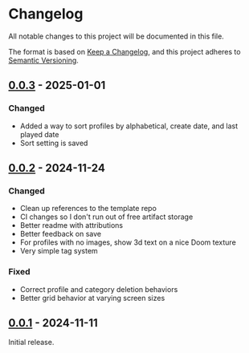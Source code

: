 # Changelog

All notable changes to this project will be documented in this file.

The format is based on [Keep a Changelog](https://keepachangelog.com/en/1.0.0/),
and this project adheres to [Semantic Versioning](https://semver.org/spec/v2.0.0.html).

<!--
## [0.0.0] - YYYY-MM-DD

### Changed

### Fixed

-->

<!-- ## Unreleased -->

## [0.0.3] - 2025-01-01

### Changed

- Added a way to sort profiles by alphabetical, create date, and last played date
- Sort setting is saved

## [0.0.2] - 2024-11-24

### Changed

- Clean up references to the template repo
- CI changes so I don't run out of free artifact storage
- Better readme with attributions
- Better feedback on save
- For profiles with no images, show 3d text on a nice Doom texture
- Very simple tag system

### Fixed

- Correct profile and category deletion behaviors
- Better grid behavior at varying screen sizes

## [0.0.1] - 2024-11-11

Initial release.

[0.0.3]: https://github.com/nathonius/phobos-launcher/compare/0.0.2...0.0.3
[0.0.2]: https://github.com/nathonius/phobos-launcher/compare/0.0.1...0.0.2
[0.0.1]: https://github.com/nathonius/phobos-launcher/releases/tag/0.1.0
